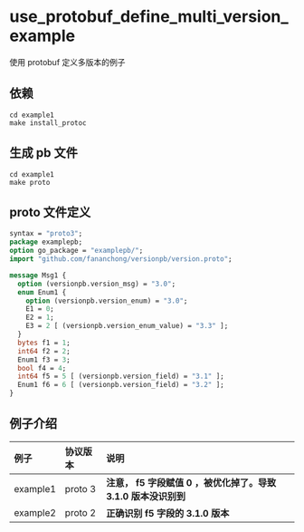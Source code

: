 # use_protobuf_define_multi_version_example
使用 protobuf 定义多版本的例子

## 依赖

```shell
cd example1
make install_protoc
```

## 生成 pb 文件

```shell
cd example1
make proto
```

## proto 文件定义

```protobuf
syntax = "proto3";
package examplepb;
option go_package = "examplepb/";
import "github.com/fananchong/versionpb/version.proto";

message Msg1 {
  option (versionpb.version_msg) = "3.0";
  enum Enum1 {
    option (versionpb.version_enum) = "3.0";
    E1 = 0;
    E2 = 1;
    E3 = 2 [ (versionpb.version_enum_value) = "3.3" ];
  }
  bytes f1 = 1;
  int64 f2 = 2;
  Enum1 f3 = 3;
  bool f4 = 4;
  int64 f5 = 5 [ (versionpb.version_field) = "3.1" ];
  Enum1 f6 = 6 [ (versionpb.version_field) = "3.2" ];
}
```

## 例子介绍

| 例子     | 协议版本 | 说明                                                           |
| :------- | :------- | :------------------------------------------------------------- |
| example1 | proto 3  | **注意， f5 字段赋值 0 ，被优化掉了。导致 3.1.0 版本没识别到** |
| example2 | proto 2  | **正确识别 f5 字段的 3.1.0 版本**                              |
